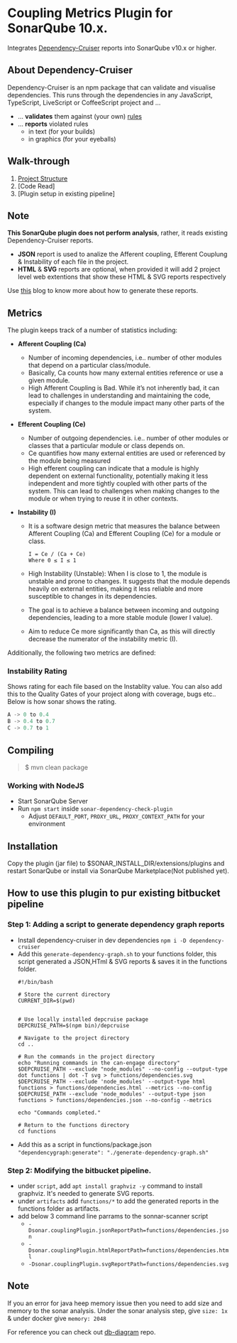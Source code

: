 # Coupling Metrics Plugin for SonarQube 10.x.


Integrates [Dependency-Cruiser][] reports into SonarQube v10.x or higher.

## About Dependency-Cruiser

Dependency-Cruiser is an npm package that can validate and visualise dependencies. This runs through the dependencies in any JavaScript, TypeScript, LiveScript or CoffeeScript project and ...

- ... **validates** them against (your own) [rules](https://github.com/sverweij/dependency-cruiser/blob/main/doc/rules-reference.md)
- ... **reports** violated rules
  - in text (for your builds)
  - in graphics (for your eyeballs)

Walk-through
--------
1. [Project Structure](https://drive.google.com/file/d/1pAJFfiexAz0WXvFdXCw97FbZxoelAyuQ/view?usp=drive_link)
2. [Code Read]
3. [Plugin setup in existing pipeline]

## Note

**This SonarQube plugin does not perform analysis**, rather, it reads existing Dependency-Cruiser reports. 
- **JSON** report is used to analize the Afferent coupling, Efferent Couplung & Instability of each file in the project. 
- **HTML** & **SVG** reports are optional, when provided it will add 2 project level web extentions that show these HTML & SVG reports respectively

Use [this](https://levelup.gitconnected.com/brief-introduction-of-dependency-cruiser-7e38a41afa4f) blog to know more about how to generate these reports.

## Metrics

The plugin keeps track of a number of statistics including:

- **Afferent Coupling (Ca)**
    - Number of incoming dependencies, i.e.. number of other modules that depend on a particular class/module.
    - Basically, Ca counts how many external entities reference or use a given module.
    - High Afferent Coupling is Bad. While it’s not inherently bad, it can lead to challenges in understanding and maintaining the code, especially if changes to the module impact many other parts of the system.

- **Efferent Coupling (Ce)**
    - Number of outgoing dependencies. i.e.. number of other modules or classes that a particular module or class depends on.
    - Ce quantifies how many external entities are used or referenced by the module being measured
    - High efferent coupling can indicate that a module is highly dependent on external functionality, potentially making it less independent and more tightly coupled with other parts of the system. This can lead to challenges when making changes to the module or when trying to reuse it in other contexts.

- **Instability (I)**
    - It is a software design metric that measures the balance between Afferent Coupling (Ca) and Efferent Coupling (Ce) for a module or class.

        ```
        I = Ce / (Ca + Ce) 
        Where 0 ≤ I ≤ 1    
        ```
    - High Instability (Unstable): When I is close to 1, the module is unstable and prone to changes. It suggests that the module depends heavily on external entities, making it less reliable and more susceptible to changes in its dependencies.
    - The goal is to achieve a balance between incoming and outgoing dependencies, leading to a more stable module (lower I value).
    - Aim to reduce Ce more significantly than Ca, as this will directly decrease the numerator of the instability metric (I).

Additionally, the following two metrics are defined:

### Instability Rating

Shows rating for each file based on the Instablity value. You can also add this to the Quality Gates of your project along with coverage, bugs etc.. Below is how sonar shows the rating.

```java
A -> 0 to 0.4
B -> 0.4 to 0.7
C -> 0.7 to 1
```

## Compiling

> $ mvn clean package

### Working with NodeJS

-   Start SonarQube Server
-   Run `npm start` inside `sonar-dependency-check-plugin`
    -   Adjust `DEFAULT_PORT`, `PROXY_URL`, `PROXY_CONTEXT_PATH` for your environment

## Installation

Copy the plugin (jar file) to $SONAR_INSTALL_DIR/extensions/plugins and restart SonarQube or install via SonarQube Marketplace(Not published yet).

## How to use this plugin to pur existing bitbucket pipeline
### Step 1: Adding a script to generate dependency graph reports
- Install dependency-cruiser in dev dependencies `npm i -D dependency-cruiser`
- Add this `generate-dependency-graph.sh` to your functions folder, this script generated a JSON,HTml & SVG reports & saves it in the functions folder.
    ```
    #!/bin/bash
    
    # Store the current directory
    CURRENT_DIR=$(pwd)
    
    
    # Use locally installed depcruise package
    DEPCRUISE_PATH=$(npm bin)/depcruise
    
    # Navigate to the project directory
    cd ..
    
    # Run the commands in the project directory
    echo "Running commands in the can-engage directory"
    $DEPCRUISE_PATH --exclude "node_modules" --no-config --output-type dot functions | dot -T svg > functions/dependencies.svg
    $DEPCRUISE_PATH --exclude 'node_modules' --output-type html functions > functions/dependencies.html --metrics --no-config
    $DEPCRUISE_PATH --exclude 'node_modules' --output-type json functions > functions/dependencies.json --no-config --metrics
    
    echo "Commands completed."
    
    # Return to the functions directory
    cd functions
    
    ```
- Add this as a script in functions/package.json `"dependencygraph:generate": "./generate-dependency-graph.sh"`

### Step 2: Modifying the bitbucket pipeline.
- under `script`, add `apt install graphviz -y` command to install graphviz. It's needed to generate SVG reports.
- under `artifacts` add `functions/*` to add the generated reports in the functions folder as artifacts.
- add below 3 command line parrams to the sonnar-scanner script
    - `-Dsonar.couplingPlugin.jsonReportPath=functions/dependencies.json`
    - `-Dsonar.couplingPlugin.htmlReportPath=functions/dependencies.html`
    - `-Dsonar.couplingPlugin.svgReportPath=functions/dependencies.svg`

## Note
If you an error for java heep memory issue then you need to add size and memory to the sonar analysis.
Under the sonar analysis step, give `size: 1x` & under docker give `memory: 2048`

For reference you can check out [db-diagram](https://bitbucket.org/peoppl_co/db-diagram/src/sonarPluginTest/bitbucket-pipelines.yml) repo.


[dependency-cruiser]: https://www.npmjs.com/package/dependency-cruiser
[sonar-custom-plugin-example]: https://github.com/SonarSource/sonar-custom-plugin-example
